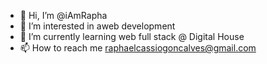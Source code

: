 - 👋 Hi, I’m @iAmRapha
- 👀 I’m interested in aweb development
- 🌱 I’m currently learning web full stack @ Digital House
- 📫 How to reach me raphaelcassiogoncalves@gmail.com

<!---
iAmRapha/iAmRapha is a ✨ special ✨ repository because its `README.md` (this file) appears on your GitHub profile.
You can click the Preview link to take a look at your changes.
--->
